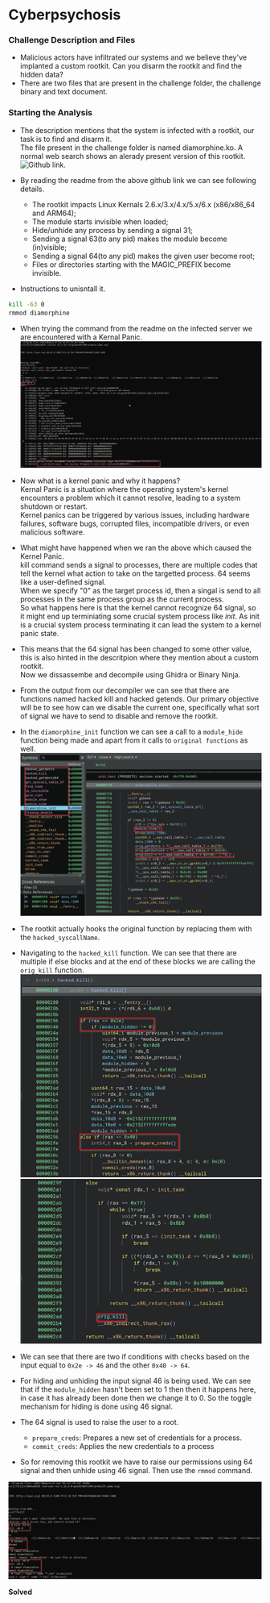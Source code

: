 # Cyberpsychosis

### Challenge Description and Files
- Malicious actors have infiltrated our systems and we believe they've implanted a custom rootkit. Can you disarm the rootkit and find the hidden data?
- There are two files that are present in the challenge folder, the challenge binary and text document.

### Starting the Analysis
- The description mentions that the system is infected with a rootkit, our task is to find and disarm it.\
The file present in the challenge folder is named diamorphine.ko. A normal web search shows an alerady present version of this rootkit. ![Github link](https://github.com/m0nad/Diamorphine).

- By reading the readme from the above github link we can see following details.
    - The rootkit impacts Linux Kernals 2.6.x/3.x/4.x/5.x/6.x (x86/x86_64 and ARM64);
    - The module starts invisible when loaded;
    - Hide/unhide any process by sending a signal 31;
    - Sending a signal 63(to any pid) makes the module become (in)visible;
    - Sending a signal 64(to any pid) makes the given user become root;
    - Files or directories starting with the MAGIC_PREFIX become invisible.

- Instructions to unisntall it.
```sh
kill -63 0
rmmod diamorphine
```

- When trying the command from the readme on the infected server we are encountered with a Kernal Panic.
![kernel Panic](kernel_panic.png)

- Now what is a kernel panic and why it happens?\
Kernal Panic is a situation where the operating system's kernel encounters a problem which it cannot resolve, leading to a system shutdown or restart.\
Kernel panics can be triggered by various issues, including hardware failures, software bugs, corrupted files, incompatible drivers, or even malicious software.

- What might have happened when we ran the above which caused the Kernel Panic.\
kill command sends a signal to processes, there are multiple codes that tell the kernel what action to take on the targetted process. 64 seems like a user-defined signal.\
When we specify "0" as the target process id, then a singal is send to all processes in the same process group as the current process.\
So what happens here is that the kernel cannot recognize 64 signal, so it might end up terminiating some crucial system process like *init*. As init is a crucial system process terminating it can lead the system to a kernel panic state.

- This means that the 64 signal has been changed to some other value, this is also hinted in the descritpion where they mention about a custom rootkit.\
Now we dissassembe and decompile using Ghidra or Binary Ninja.

- From the output from our decompiler we can see that there are functions named hacked kill and hacked getends. Our primary objective will be to see how can we disable the current one, specifically what sort of signal we have to send to disable and remove the rootkit.

- In the `diamorphine_init` function we can see a call to a `module_hide` function being made and apart from it calls to `original functions` as well.
![function and methods](updated_functions_and_hide_method.png)
- The rootkit actually hooks the original function by replacing them with the `hacked_syscallName`.

- Navigating to the `hacked_kill` function. We can see that there are multiple if else blocks and at the end of these blocks we are calling the `orig_kill` function.\
![hacked kill part 1](hacked_kill_part1.png)
![hacked kill part 2](hacked_kill_part2.png)

- We can see that there are two if conditions with checks based on the input equal to `0x2e -> 46` and the other `0x40 -> 64`.

- For hiding and unhiding the input signal 46 is being used. We can see that if the `module_hidden` hasn't been set to 1 then then it happens here, in case it has already been done then we change it to 0. So the toggle mechanism for hiding is done using 46 signal.

- The 64 signal is used to raise the user to a root.
    - `prepare_creds`: Prepares a new set of credentials for a process.
    - `commit_creds`: Applies the new credentials to a process

- So for removing this rootkit we have to raise our permissions using 64 signal and then unhide using 46 signal. Then use the `rmmod` command.

![solution](disarm_and_remove.png)

**Solved**

